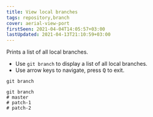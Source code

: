 ```yaml
---
title: View local branches
tags: repository,branch
cover: aerial-view-port
firstSeen: 2021-04-04T14:05:57+03:00
lastUpdated: 2021-04-13T21:10:59+03:00
---
```


Prints a list of all local branches.

- Use `git branch` to display a list of all local branches.
- Use arrow keys to navigate, press <kbd>Q</kbd> to exit.

```shell
git branch
```

```shell
git branch
# master
# patch-1
# patch-2
```
